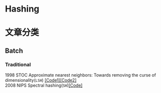 # Hashing  
# 文章分类  
## Batch  
### Traditional  
1998 STOC Approximate nearest neighbors: Towards removing the curse of dimensionality(`LSH`) [[Code1]](https://github.com/RUSH-LAB/LSH_Memory "悬停显示")[[Code2]](https://github.com/TreezzZ/LSH_PyTorch "悬停显示")  
2008 NIPS Spectral hashing(`SH`)[[Code]](https://github.com/BMC-SDNU/Cross-Modal-Hashing-Retrieval "悬停显示")
